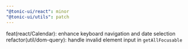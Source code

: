 ```yaml
---
"@tonic-ui/react": minor
"@tonic-ui/utils": patch
---
```


feat(react/Calendar): enhance keyboard navigation and date selection
refactor(util/dom-query): handle invalid element input in `getAllFocusable`
